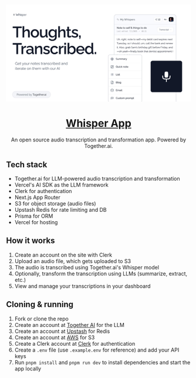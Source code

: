 <a href="https://github.com/nutlope/whisper-app">
  <img alt="Whisper App" src="./public/og.jpg">
  <h1 align="center">Whisper App</h1>
</a>

<p align="center">
  An open source audio transcription and transformation app. Powered by Together.ai.
</p>

## Tech stack

- Together.ai for LLM-powered audio transcription and transformation
- Vercel's AI SDK as the LLM framework
- Clerk for authentication
- Next.js App Router
- S3 for object storage (audio files)
- Upstash Redis for rate limiting and DB
- Prisma for ORM
- Vercel for hosting

## How it works

1. Create an account on the site with Clerk
2. Upload an audio file, which gets uploaded to S3
3. The audio is transcribed using Together.ai's Whisper model
4. Optionally, transform the transcription using LLMs (summarize, extract, etc.)
5. View and manage your transcriptions in your dashboard

## Cloning & running

1. Fork or clone the repo
2. Create an account at [Together AI](https://togetherai.link) for the LLM
3. Create an account at [Upstash](https://upstash.com/) for Redis
4. Create an account at [AWS](https://aws.amazon.com/) for S3
5. Create a Clerk account at [Clerk](https://clerk.com/) for authentication
6. Create a `.env` file (use `.example.env` for reference) and add your API keys
7. Run `pnpm install` and `pnpm run dev` to install dependencies and start the app locally
